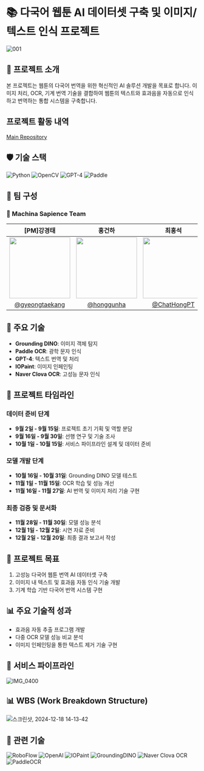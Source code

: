 # 📚 다국어 웹툰 AI 데이터셋 구축 및 이미지/텍스트 인식 프로젝트
![001](https://github.com/user-attachments/assets/faf4b195-809b-4c3a-893e-3da3f6bd6c9d)
## 🌟 프로젝트 소개

본 프로젝트는 웹툰의 다국어 번역을 위한 혁신적인 AI 솔루션 개발을 목표로 합니다. 이미지 처리, OCR, 기계 번역 기술을 결합하여 웹툰의 텍스트와 효과음을 자동으로 인식하고 번역하는 통합 시스템을 구축합니다.

## 프로젝트 활동 내역
[Main Repository](https://github.com/JBNU-project/main)

## 🛡️ 기술 스택

![Python](https://img.shields.io/badge/Python-3776AB?style=for-the-badge&logo=python&logoColor=white)
![OpenCV](https://img.shields.io/badge/OpenCV-5C3EE8?style=for-the-badge&logo=opencv&logoColor=white)
![GPT-4](https://img.shields.io/badge/GPT--4-412991?style=for-the-badge&logo=openai&logoColor=white)
![Paddle](https://img.shields.io/badge/Paddle-2B50FF?style=for-the-badge&logo=paddlepaddle&logoColor=white)

## 👥 팀 구성

### 👥 Machina Sapience Team
| [PM]강경태 | 홍건하 | 최홍석 | 오준호 |
| :---: | :---: | :---: | :---: |
| <img width="160px" src= "https://github.com/user-attachments/assets/fa5865d1-5e6e-4738-bb95-eaff0b5b2892"/> | <img width="160px" src= "https://github.com/user-attachments/assets/8c156d05-acee-4d11-8ff3-4659e4a99dd8"/> | <img width="160px" src="https://github.com/user-attachments/assets/c98e0197-3648-4420-9c9e-2e5477fb0f09"/> | <img width="160px" src="https://github.com/user-attachments/assets/4daf0370-bbc7-4109-bd10-0feafe8c5aca"/> |
| [@gyeongtaekang](https://github.com/gyeongtaekang) | [@honggunha](https://github.com/honggunha) | [@ChatHongPT](https://github.com/ChatHongPT) | [@JH218](https://github.com/JH218) | 



## 🚀 주요 기술

- **Grounding DINO**: 이미지 객체 탐지
- **Paddle OCR**: 광학 문자 인식
- **GPT-4**: 텍스트 번역 및 처리
- **IOPaint**: 이미지 인페인팅
- **Naver Clova OCR**: 고성능 문자 인식

## 📅 프로젝트 타임라인

### 데이터 준비 단계
- **9월 2일 - 9월 15일**: 프로젝트 초기 기획 및 역할 분담
- **9월 16일 - 9월 30일**: 선행 연구 및 기술 조사
- **10월 1일 - 10월 15일**: 서비스 파이프라인 설계 및 데이터 준비

### 모델 개발 단계
- **10월 16일 - 10월 31일**: Grounding DINO 모델 테스트
- **11월 1일 - 11월 15일**: OCR 학습 및 성능 개선
- **11월 16일 - 11월 27일**: AI 번역 및 이미지 처리 기술 구현

### 최종 검증 및 문서화
- **11월 28일 - 11월 30일**: 모델 성능 분석
- **12월 1일 - 12월 2일**: 시연 자료 준비
- **12월 2일 - 12월 20일**: 최종 결과 보고서 작성

## 🎯 프로젝트 목표

1. 고성능 다국어 웹툰 번역 AI 데이터셋 구축
2. 이미지 내 텍스트 및 효과음 자동 인식 기술 개발
3. 기계 학습 기반 다국어 번역 시스템 구현

## 📊 주요 기술적 성과

- 효과음 자동 추출 프로그램 개발
- 다중 OCR 모델 성능 비교 분석
- 이미지 인페인팅을 통한 텍스트 제거 기술 구현

## 🔧 서비스 파이프라인
![IMG_0400](https://github.com/user-attachments/assets/5d6b578f-cc28-466f-a6cc-9e0160b390fe)

## 📊 WBS (Work Breakdown Structure)
![스크린샷, 2024-12-18 14-13-42](https://github.com/user-attachments/assets/2b7569c5-44e3-4c1e-8134-23343352e036)

## 🔗 관련 기술

![RoboFlow](https://img.shields.io/badge/RoboFlow-0080FF?style=for-the-badge&logo=roboflow&logoColor=white)
![OpenAI](https://img.shields.io/badge/OpenAI-412991?style=for-the-badge&logo=openai&logoColor=white)
![IOPaint](https://img.shields.io/badge/IOPaint-FF6B6B?style=for-the-badge&logo=medibangpaint&logoColor=white)
![GroundingDINO](https://img.shields.io/badge/GroundingDINO-70FFAF?style=for-the-badge&logo=Deno&logoColor=white)
![Naver Clova OCR](https://img.shields.io/badge/Naver_Clova_OCR-00C300?style=for-the-badge&logo=naver&logoColor=white)
![PaddleOCR](https://img.shields.io/badge/PaddleOCR-2B50FF?style=for-the-badge&logo=paddlepaddle&logoColor=white)

